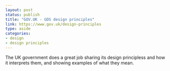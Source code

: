 ```yaml
---
layout: post
status: publish
title: "GOV.UK - GDS design principles"
link: https://www.gov.uk/design-principles
type: aside
categories:
- design
- design principles
---
```

The UK government does a great job sharing its design principless and how it interprets them, and showing examples of what they mean.
